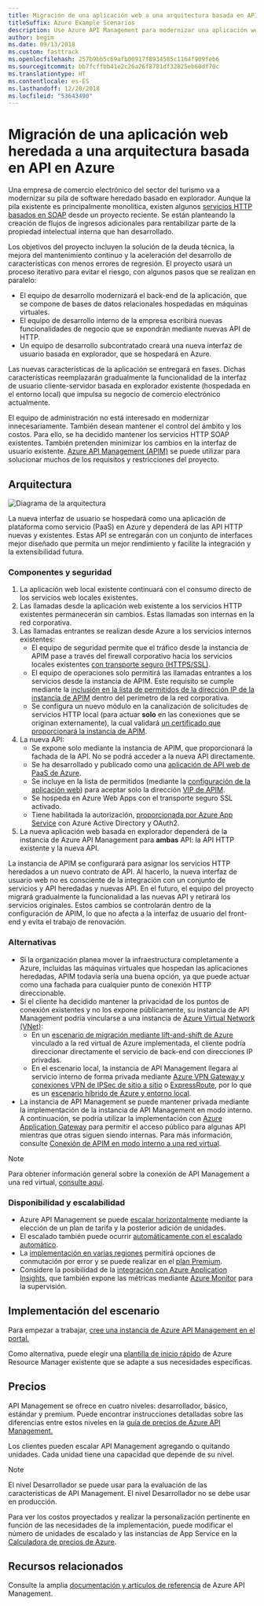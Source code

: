 ```yaml
---
title: Migración de una aplicación web a una arquitectura basada en API
titleSuffix: Azure Example Scenarios
description: Use Azure API Management para modernizar una aplicación web heredada.
author: begim
ms.date: 09/13/2018
ms.custom: fasttrack
ms.openlocfilehash: 257b9bb5c69afb00917f8934585c1164f909feb6
ms.sourcegitcommit: bb7fcffbb41e2c26a26f8781df32825eb60df70c
ms.translationtype: HT
ms.contentlocale: es-ES
ms.lasthandoff: 12/20/2018
ms.locfileid: "53643490"
---
```

# <a name="migrating-a-legacy-web-application-to-an-api-based-architecture-on-azure"></a>Migración de una aplicación web heredada a una arquitectura basada en API en Azure

Una empresa de comercio electrónico del sector del turismo va a modernizar su pila de software heredado basado en explorador. Aunque la pila existente es principalmente monolítica, existen algunos [servicios HTTP basados en SOAP][soap] desde un proyecto reciente. Se están planteando la creación de flujos de ingresos adicionales para rentabilizar parte de la propiedad intelectual interna que han desarrollado.

Los objetivos del proyecto incluyen la solución de la deuda técnica, la mejora del mantenimiento continuo y la aceleración del desarrollo de características con menos errores de regresión. El proyecto usará un proceso iterativo para evitar el riesgo, con algunos pasos que se realizan en paralelo:

- El equipo de desarrollo modernizará el back-end de la aplicación, que se compone de bases de datos relacionales hospedadas en máquinas virtuales.
- El equipo de desarrollo interno de la empresa escribirá nuevas funcionalidades de negocio que se expondrán mediante nuevas API de HTTP.
- Un equipo de desarrollo subcontratado creará una nueva interfaz de usuario basada en explorador, que se hospedará en Azure.

Las nuevas características de la aplicación se entregará en fases. Dichas características reemplazarán gradualmente la funcionalidad de la interfaz de usuario cliente-servidor basada en explorador existente (hospedada en el entorno local) que impulsa su negocio de comercio electrónico actualmente.

El equipo de administración no está interesado en modernizar innecesariamente. También desean mantener el control del ámbito y los costos. Para ello, se ha decidido mantener los servicios HTTP SOAP existentes. También pretenden minimizar los cambios en la interfaz de usuario existente. [Azure API Management (APIM)][apim] se puede utilizar para solucionar muchos de los requisitos y restricciones del proyecto.

## <a name="architecture"></a>Arquitectura

![Diagrama de la arquitectura][architecture]

La nueva interfaz de usuario se hospedará como una aplicación de plataforma como servicio (PaaS) en Azure y dependerá de las API HTTP nuevas y existentes. Estas API se entregarán con un conjunto de interfaces mejor diseñado que permita un mejor rendimiento y facilite la integración y la extensibilidad futura.

### <a name="components-and-security"></a>Componentes y seguridad

1. La aplicación web local existente continuará con el consumo directo de los servicios web locales existentes.
2. Las llamadas desde la aplicación web existente a los servicios HTTP existentes permanecerán sin cambios. Estas llamadas son internas en la red corporativa.
3. Las llamadas entrantes se realizan desde Azure a los servicios internos existentes:
    - El equipo de seguridad permite que el tráfico desde la instancia de APIM pase a través del firewall corporativo hacia los servicios locales existentes [con transporte seguro (HTTPS/SSL)][apim-ssl].
    - El equipo de operaciones solo permitirá las llamadas entrantes a los servicios desde la instancia de APIM. Este requisito se cumple mediante la [inclusión en la lista de permitidos de la dirección IP de la instancia de APIM][apim-whitelist-ip] dentro del perímetro de la red corporativa.
    - Se configura un nuevo módulo en la canalización de solicitudes de servicios HTTP local (para actuar **solo** en las conexiones que se originan externamente), la cual validará [un certificado que proporcionará la instancia de APIM][apim-mutualcert-auth].
4. La nueva API:
    - Se expone solo mediante la instancia de APIM, que proporcionará la fachada de la API. No se podrá acceder a la nueva API directamente.
    - Se ha desarrollado y publicado como una [aplicación de API web de PaaS de Azure][azure-api-apps].
    - Se incluye en la lista de permitidos (mediante la [configuración de la aplicación web][azure-appservice-ip-restrict]) para aceptar solo la dirección [VIP de APIM][apim-faq-vip].
    - Se hospeda en Azure Web Apps con el transporte seguro SSL activado.
    - Tiene habilitada la autorización, [proporcionada por Azure App Service][azure-appservice-auth] con Azure Active Directory y OAuth2.
5. La nueva aplicación web basada en explorador dependerá de la instancia de Azure API Management para **ambas** API: la API HTTP existente y la nueva API.

La instancia de APIM se configurará para asignar los servicios HTTP heredados a un nuevo contrato de API. Al hacerlo, la nueva interfaz de usuario web no es consciente de la integración con un conjunto de servicios y API heredadas y nuevas API. En el futuro, el equipo del proyecto migrará gradualmente la funcionalidad a las nuevas API y retirará los servicios originales. Estos cambios se controlarán dentro de la configuración de APIM, lo que no afecta a la interfaz de usuario del front-end y evita el trabajo de renovación.

### <a name="alternatives"></a>Alternativas

- Si la organización planea mover la infraestructura completamente a Azure, incluidas las máquinas virtuales que hospedan las aplicaciones heredadas, APIM todavía sería una buena opción, ya que puede actuar como una fachada para cualquier punto de conexión HTTP direccionable.
- Si el cliente ha decidido mantener la privacidad de los puntos de conexión existentes y no los expone públicamente, su instancia de API Management podría vincularse a una instancia de [Azure Virtual Network (VNet)][azure-vnet]:
  - En un [escenario de migración mediante lift-and-shift de Azure][azure-vm-lift-shift] vinculado a la red virtual de Azure implementada, el cliente podría direccionar directamente el servicio de back-end con direcciones IP privadas.
  - En el escenario local, la instancia de API Management llegara al servicio interno de forma privada mediante [Azure VPN Gateway y conexiones VPN de IPSec de sitio a sitio][azure-vpn] o [ ExpressRoute][azure-er], por lo que es un [escenario híbrido de Azure y entorno local][azure-hybrid].
- La instancia de API Management se puede mantener privada mediante la implementación de la instancia de API Management en modo interno. A continuación, se podría utilizar la implementación con [Azure Application Gateway][azure-appgw] para permitir el acceso público para algunas API mientras que otras siguen siendo internas. Para más información, consulte [Conexión de APIM en modo interno a una red virtual][apim-vnet-internal].

> [!NOTE]
> Para obtener información general sobre la conexión de API Management a una red virtual, [consulte aquí][apim-vnet].

### <a name="availability-and-scalability"></a>Disponibilidad y escalabilidad

- Azure API Management se puede [escalar horizontalmente][apim-scaleout] mediante la elección de un plan de tarifa y la posterior adición de unidades.
- El escalado también puede ocurrir [automáticamente con el escalado automático][apim-autoscale].
- La [implementación en varias regiones][apim-multi-regions] permitirá opciones de conmutación por error y se puede realizar en el [plan Premium][apim-pricing].
- Considere la posibilidad de la [integración con Azure Application Insights][azure-apim-ai], que también expone las métricas mediante [Azure Monitor][azure-mon] para la supervisión.

## <a name="deploy-the-scenario"></a>Implementación del escenario

Para empezar a trabajar, [cree una instancia de Azure API Management en el portal.][apim-create]

Como alternativa, puede elegir una [plantilla de inicio rápido][azure-quickstart-templates-apim] de Azure Resource Manager existente que se adapte a sus necesidades específicas.

## <a name="pricing"></a>Precios

API Management se ofrece en cuatro niveles: desarrollador, básico, estándar y premium. Puede encontrar instrucciones detalladas sobre las diferencias entre estos niveles en la [guía de precios de Azure API Management.][apim-pricing]

Los clientes pueden escalar API Management agregando o quitando unidades. Cada unidad tiene una capacidad que depende de su nivel.

> [!NOTE]
> El nivel Desarrollador se puede usar para la evaluación de las características de API Management. El nivel Desarrollador no se debe usar en producción.

Para ver los costos proyectados y realizar la personalización pertinente en función de las necesidades de la implementación, puede modificar el número de unidades de escalado y las instancias de App Service en la [Calculadora de precios de Azure][pricing-calculator].

## <a name="related-resources"></a>Recursos relacionados

Consulte la amplia [documentación y artículos de referencia][apim] de Azure API Management.

<!-- links -->

[architecture]: ./media/architecture-apim-api-scenario.png
[apim-create]: /azure/api-management/get-started-create-service-instance
[apim-git]: /azure/api-management/api-management-configuration-repository-git
[apim-multi-regions]: /azure/api-management/api-management-howto-deploy-multi-region
[apim-autoscale]: /azure/api-management/api-management-howto-autoscale
[apim-scaleout]: /azure/api-management/upgrade-and-scale
[azure-apim-ai]: /azure/api-management/api-management-howto-app-insights
[azure-ai]: /azure/application-insights/
[azure-mon]: /azure/monitoring-and-diagnostics/monitoring-overview
[azure-appgw]: /azure/application-gateway/application-gateway-introduction
[apim-vnet-internal]: /azure/api-management/api-management-howto-integrate-internal-vnet-appgateway
[apim-vnet]: /azure/api-management/api-management-using-with-vnet
[azure-hybrid]: /azure/architecture/reference-architectures/hybrid-networking/
[azure-er]: /azure/expressroute/expressroute-introduction
[azure-vpn]: /azure/vpn-gateway/vpn-gateway-howto-site-to-site-resource-manager-portal
[azure-vnet]: /azure/virtual-network/virtual-networks-overview
[azure-appservice-auth]: /azure/app-service/app-service-authentication-overview#identity-providers
[apim-faq-vip]: /azure/api-management/api-management-faq#is-the-api-management-gateway-ip-address-constant-can-i-use-it-in-firewall-rules
[azure-appservice-ip-restrict]: /azure/app-service/app-service-ip-restrictions
[azure-api-apps]: /azure/app-service/
[apim-ssl]: /azure/api-management/api-management-howto-manage-protocols-ciphers
[apim-mutualcert-auth]: /azure/api-management/api-management-howto-mutual-certificates
[apim-whitelist-ip]: /azure/api-management/api-management-faq#is-the-api-management-gateway-ip-address-constant-can-i-use-it-in-firewall-rules
[anti-corruption-layer-pattern]: /azure/architecture/patterns/anti-corruption-layer
[apim]: /azure/api-management/api-management-key-concepts
[apim-api-design-guidance]: /azure/architecture/best-practices/api-design
[visualstudio-youtube-solid-design]: https://youtu.be/agkWYPUcLpg
[azure-vm-lift-shift]: https://azure.microsoft.com/resources/azure-virtual-datacenter-lift-and-shift-guide/
[standard-pricing-calc]: https://azure.com/e/
[premium-pricing-calc]: https://azure.com/e/
[apim-pricing]: https://azure.microsoft.com/pricing/details/api-management/
[azure-quickstart-templates-apim]: https://azure.microsoft.com/resources/templates/?term=API+Management&pageNumber=1
[soap]: https://en.wikipedia.org/wiki/SOAP
[pricing-calculator]: https://azure.com/e/0e916a861fac464db61342d378cc0bd6
